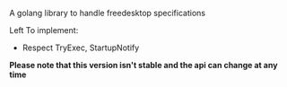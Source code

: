 A golang library to handle freedesktop specifications

Left To implement:
* Respect TryExec, StartupNotify

**Please note that this version isn't stable and the api can change at any time**